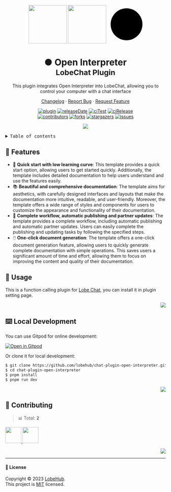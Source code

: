 <a name="readme-top"></a>

<div align="center">

<img height="120" src="https://registry.npmmirror.com/@lobehub/assets-emoji/1.3.0/files/assets/puzzle-piece.webp">
<img height="120" src="https://gw.alipayobjects.com/zos/kitchen/qJ3l3EPsdW/split.svg">
<div style="display: inline-block;width:100px;height:100px;margin-bottom:10px;margin-left: 10px;background: black;border-radius: 50%"></div>

<h1>● Open Interpreter<br/><sup>LobeChat Plugin</sup></h1>

This plugin integrates Open Interpreter into LobeChat, allowing you to control your computer with a chat interface

[Changelog](./CHANGELOG.md) · [Report Bug][issues-url] · [Request Feature][issues-url]

<!-- SHIELD GROUP -->

[![plugin][plugin-shield]][plugin-url]
[![releaseDate][release-date-shield]][release-date-url]
[![ciTest][ci-test-shield]][ci-test-url]
[![ciRelease][ci-release-shield]][ci-release-url] <br/>
[![contributors][contributors-shield]][contributors-url]
[![forks][forks-shield]][forks-url]
[![stargazers][stargazers-shield]][stargazers-url]
[![issues][issues-shield]][issues-url]

![](https://raw.githubusercontent.com/andreasbm/readme/master/assets/lines/rainbow.png)

</div>

<details>
<summary><kbd>Table of contents</kbd></summary>

#### TOC

- [🤯 Usage](#-usage)
- [⌨️ Local Development](#️-local-development)
- [🤝 Contributing](#-contributing)

####

</details>

## 🌟 Features

- 💨 **Quick start with low learning curve**: This template provides a quick start option, allowing users to get started quickly. Additionally, the template includes detailed documentation to help users understand and use the features easily.
- 📚 **Beautiful and comprehensive documentation**: The template aims for aesthetics, with carefully designed interfaces and layouts that make the documentation more intuitive, readable, and user-friendly. Moreover, the template offers a wide range of styles and components for users to customize the appearance and functionality of their documentation.
- 🔄 **Complete workflow, automatic publishing and partner updates**: The template provides a complete workflow, including automatic publishing and automatic partner updates. Users can easily complete the publishing and updating tasks by following the specified steps.
- 🖱️ **One-click document generation**: The template offers a one-click document generation feature, allowing users to quickly generate complete documentation with simple operations. This saves users a significant amount of time and effort, allowing them to focus on improving the content and quality of their documentation.

## 🤯 Usage

This is a function calling plugin for [Lobe Chat](https://github.com/lobehub/lobe-chat), you can install it in plugin setting page.

<div align="right">

[![][back-to-top]](#readme-top)

</div>

## ⌨️ Local Development

You can use Gitpod for online development:

[![Open in Gitpod](https://gitpod.io/button/open-in-gitpod.svg)][gitpod-url]

Or clone it for local development:

```bash
$ git clone https://github.com/lobehub/chat-plugin-open-interpreter.git
$ cd chat-plugin-open-interpreter
$ pnpm install
$ pnpm run dev
```

<div align="right">

[![][back-to-top]](#readme-top)

</div>

## 🤝 Contributing

<!-- CONTRIBUTION GROUP -->

> 📊 Total: <kbd>**2**</kbd>

<a href="https://github.com/arvinxx" title="arvinxx">
  <img src="https://avatars.githubusercontent.com/u/28616219?v=4" width="50" />
</a>
<a href="https://github.com/canisminor1990" title="canisminor1990">
  <img src="https://avatars.githubusercontent.com/u/17870709?v=4" width="50" />
</a>

<!-- CONTRIBUTION END -->

<div align="right">

[![][back-to-top]](#readme-top)

</div>

---

#### 📝 License

Copyright © 2023 [LobeHub][profile-url]. <br />
This project is [MIT](./LICENSE) licensed.

<!-- LINK GROUP -->

[back-to-top]: https://img.shields.io/badge/-BACK_TO_TOP-151515?style=flat-square
[ci-release-shield]: https://github.com/lobehub/chat-plugin-open-interpreter/actions/workflows/release.yml/badge.svg
[ci-release-url]: https://github.com/lobehub/chat-plugin-open-interpreter/actions/workflows/release.yml
[ci-test-shield]: https://github.com/lobehub/chat-plugin-open-interpreter/actions/workflows/test.yml/badge.svg
[ci-test-url]: https://github.com/lobehub/chat-plugin-open-interpreter/actions/workflows/test.yml
[contributors-shield]: https://img.shields.io/github/contributors/lobehub/chat-plugin-open-interpreter.svg?style=flat
[contributors-url]: https://github.com/lobehub/chat-plugin-open-interpreter/graphs/contributors
[forks-shield]: https://img.shields.io/github/forks/lobehub/chat-plugin-open-interpreter.svg?style=flat
[forks-url]: https://github.com/lobehub/chat-plugin-open-interpreter/network/members
[gitpod-url]: https://gitpod.io/#https://github.com/lobehub/chat-plugin-open-interpreter
[issues-shield]: https://img.shields.io/github/issues/lobehub/chat-plugin-open-interpreter.svg?style=flat
[issues-url]: https://github.com/lobehub/chat-plugin-open-interpreter/issues/new/choose
[plugin-shield]: https://img.shields.io/badge/%F0%9F%A4%AF_LobeChat-plugin-cyan
[plugin-url]: https://github.com/lobehub/lobe-chat-plugins
[profile-url]: https://github.com/lobehub
[release-date-shield]: https://img.shields.io/github/release-date/lobehub/chat-plugin-open-interpreter?style=flat
[release-date-url]: https://github.com/lobehub/chat-plugin-open-interpreter/releases
[stargazers-shield]: https://img.shields.io/github/stars/lobehub/chat-plugin-open-interpreter.svg?style=flat
[stargazers-url]: https://github.com/lobehub/chat-plugin-open-interpreter/stargazers
